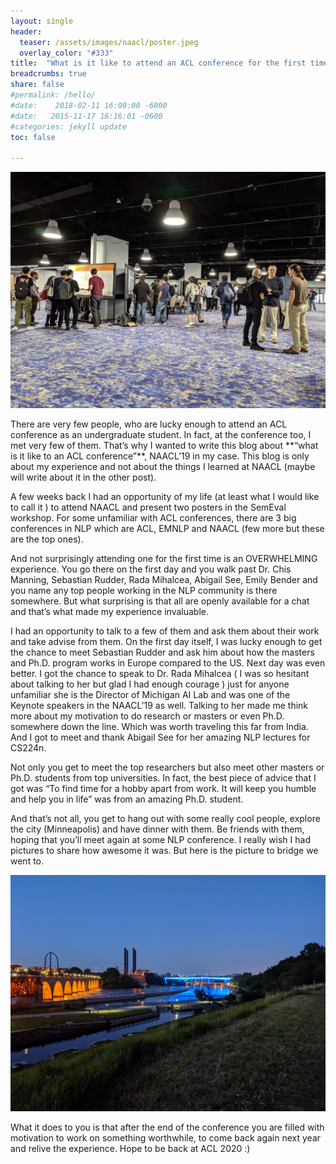 ```yaml
---
layout: single
header:
  teaser: /assets/images/naacl/poster.jpeg
  overlay_color: "#333"
title:  "What is it like to attend an ACL conference for the first time "
breadcrumbs: true
share: false
#permalink: /hello/
#date:    2018-02-11 16:00:00 -6000
#date:   2015-11-17 16:16:01 -0600
#categories: jekyll update
toc: false

---
```

<p align='center'>
<img src="/assets/images/naacl/poster.jpeg">
</p>
There are very few people, who are lucky enough to attend an ACL conference as an undergraduate student. In fact, at the conference too, I met very few of them. That’s why I wanted to write this blog about **“what is it like to an ACL conference”**, NAACL’19 in my case. This blog is only about my experience and not about the things I learned at NAACL (maybe will write about it in the other post).


A few weeks back I had an opportunity of my life (at least what I would like to call it ) to attend NAACL and present two posters in the SemEval workshop. For some unfamiliar with ACL conferences, there are 3 big conferences in NLP which are ACL, EMNLP and NAACL (few more but these are the top ones).

And not surprisingly attending one for the first time is an OVERWHELMING experience. You go there on the first day and you walk past Dr. Chis Manning, Sebastian Rudder, Rada Mihalcea, Abigail See, Emily Bender and you name any top people working in the NLP community is there somewhere. But what surprising is that all are openly available for a chat and that’s what made my experience invaluable.

I had an opportunity to talk to a few of them and ask them about their work and take advise from them. On the first day itself, I was lucky enough to get the chance to meet Sebastian Rudder and ask him about how the masters and Ph.D. program works in Europe compared to the US. Next day was even better. I got the chance to speak to Dr. Rada Mihalcea ( I was so hesitant about talking to her but glad I had enough courage ) just for anyone unfamiliar she is the Director of Michigan AI Lab and was one of the Keynote speakers in the NAACL’19 as well. Talking to her made me think more about my motivation to do research or masters or even Ph.D. somewhere down the line. Which was worth traveling this far from India. And I got to meet and thank Abigail See for her amazing NLP lectures for CS224n.


Not only you get to meet the top researchers but also meet other masters or Ph.D. students from top universities. In fact, the best piece of advice that I got was “To find time for a hobby apart from work. It will keep you humble and help you in life” was from an amazing Ph.D. student.

And that’s not all, you get to hang out with some really cool people, explore the city (Minneapolis) and have dinner with them. Be friends with them, hoping that you’ll meet again at some NLP conference. I really wish I had pictures to share how awesome it was. But here is the picture to bridge we went to.

<p align='center'>
<img src="/assets/images/naacl/city.jpeg">
</p>

What it does to you is that after the end of the conference you are filled with motivation to work on something worthwhile, to come back again next year and relive the experience. Hope to be back at ACL 2020 :)





